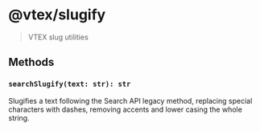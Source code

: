 # @vtex/slugify

> VTEX slug utilities

## Methods

### `searchSlugify(text: str): str`

Slugifies a text following the Search API legacy method, replacing special characters with dashes, removing accents and lower casing the whole string.
